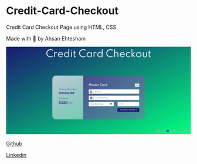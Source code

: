 # Credit-Card-Checkout
Credit Card Checkout Page using HTML, CSS

Made with 💙 by Ahsan Ehtesham

![Done](./done.JPG)

[Github](https://github.com/Ahsan-Ehtesham/)

[Linkedin](https://www.linkedin.com/in/ahsan-ehtesham-a6810018b/)
